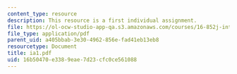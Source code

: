 ```yaml
---
content_type: resource
description: This resource is a first individual assignment.
file: https://ol-ocw-studio-app-qa.s3.amazonaws.com/courses/16-852j-integrating-the-lean-enterprise-fall-2005/16b50470e3389eae7d23cfc0ce561088_ia1.pdf
file_type: application/pdf
parent_uid: a405bbab-3e30-4962-856e-fad41eb13eb8
resourcetype: Document
title: ia1.pdf
uid: 16b50470-e338-9eae-7d23-cfc0ce561088
---
```

